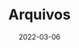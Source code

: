 ---
title: "Arquivos"
date: 2022-03-06
layout: "archives"
slug: "archives"
menu:
    main:
        weight: 2
        params: 
            icon: archives
---